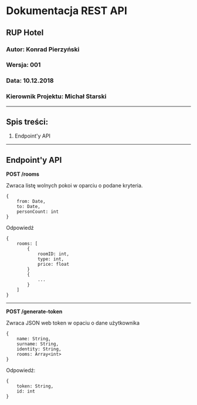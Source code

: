 # Dokumentacja REST API

## RUP Hotel

### Autor: Konrad Pierzyński

### Wersja: 001

### Data: 10.12.2018

### Kierownik Projektu: Michał Starski

---

## Spis treści:

1. Endpoint'y API

---

## Endpoint'y API

**POST /rooms**

Zwraca listę wolnych pokoi w oparciu o podane kryteria.

```
{
    from: Date,
    to: Date,
    personCount: int
}
```

Odpowiedź

```
{
    rooms: [
        {
            roomID: int,
            type: int,
            price: float
        }
        {
            ...
        }
    ]
}
```

----

**POST /generate-token**

Zwraca JSON web token w opaciu o dane użytkownika

```
{
    name: String,
    surname: String,
    identity: String,
    rooms: Array<int>
}
```

Odpowiedź:

```
{
    token: String,
    id: int
}
```
